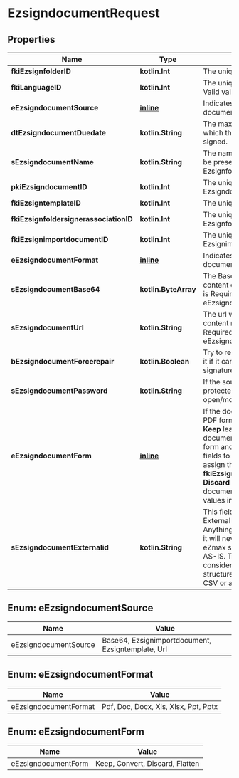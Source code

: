 
# EzsigndocumentRequest

## Properties
| Name | Type | Description | Notes |
| ------------ | ------------- | ------------- | ------------- |
| **fkiEzsignfolderID** | **kotlin.Int** | The unique ID of the Ezsignfolder |  |
| **fkiLanguageID** | **kotlin.Int** | The unique ID of the Language.  Valid values:  |Value|Description| |-|-| |1|French| |2|English| |  |
| **eEzsigndocumentSource** | [**inline**](#EEzsigndocumentSource) | Indicates where to look for the document binary content. |  |
| **dtEzsigndocumentDuedate** | **kotlin.String** | The maximum date and time at which the Ezsigndocument can be signed. |  |
| **sEzsigndocumentName** | **kotlin.String** | The name of the document that will be presented to Ezsignfoldersignerassociations |  |
| **pkiEzsigndocumentID** | **kotlin.Int** | The unique ID of the Ezsigndocument |  [optional] |
| **fkiEzsigntemplateID** | **kotlin.Int** | The unique ID of the Ezsigntemplate |  [optional] |
| **fkiEzsignfoldersignerassociationID** | **kotlin.Int** | The unique ID of the Ezsignfoldersignerassociation |  [optional] |
| **fkiEzsignimportdocumentID** | **kotlin.Int** | The unique ID of the Ezsignimportdocument |  [optional] |
| **eEzsigndocumentFormat** | [**inline**](#EEzsigndocumentFormat) | Indicates the format of the document. |  [optional] |
| **sEzsigndocumentBase64** | **kotlin.ByteArray** | The Base64 encoded binary content of the document.  This field is Required when eEzsigndocumentSource &#x3D; Base64. |  [optional] |
| **sEzsigndocumentUrl** | **kotlin.String** | The url where the document content resides.  This field is Required when eEzsigndocumentSource &#x3D; Url. |  [optional] |
| **bEzsigndocumentForcerepair** | **kotlin.Boolean** | Try to repair the document or flatten it if it cannot be used for electronic signature.  |  [optional] |
| **sEzsigndocumentPassword** | **kotlin.String** | If the source document is password protected, the password to open/modify it. |  [optional] |
| **eEzsigndocumentForm** | [**inline**](#EEzsigndocumentForm) | If the document contains an existing PDF form this property must be set.  **Keep** leaves the form as-is in the document.  **Convert** removes the form and convert all the existing fields to Ezsignformfieldgroups and assign them to the specified **fkiEzsignfoldersignerassociationID**  **Discard** removes the form from the document.  **Flatten** prints the form values in the document. |  [optional] |
| **sEzsigndocumentExternalid** | **kotlin.String** | This field can be used to store an External ID from the client&#39;s system.  Anything can be stored in this field, it will never be evaluated by the eZmax system and will be returned AS-IS.  To store multiple values, consider using a JSON formatted structure, a URL encoded string, a CSV or any other custom format.  |  [optional] |


<a id="EEzsigndocumentSource"></a>
## Enum: eEzsigndocumentSource
| Name | Value |
| ---- | ----- |
| eEzsigndocumentSource | Base64, Ezsignimportdocument, Ezsigntemplate, Url |


<a id="EEzsigndocumentFormat"></a>
## Enum: eEzsigndocumentFormat
| Name | Value |
| ---- | ----- |
| eEzsigndocumentFormat | Pdf, Doc, Docx, Xls, Xlsx, Ppt, Pptx |


<a id="EEzsigndocumentForm"></a>
## Enum: eEzsigndocumentForm
| Name | Value |
| ---- | ----- |
| eEzsigndocumentForm | Keep, Convert, Discard, Flatten |



